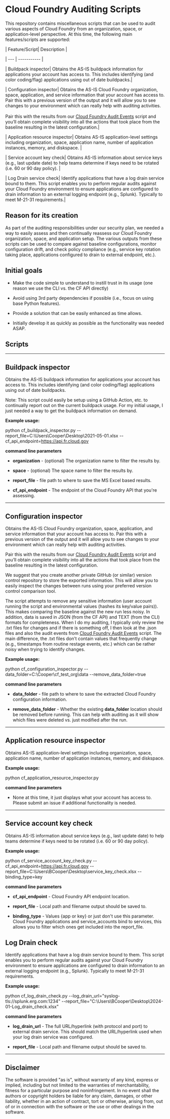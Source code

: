   

# Cloud Foundry Auditing Scripts

  

This repository contains miscellaneous scripts that can be used to audit various aspects of Cloud Foundry from an organization, space, or application-level perspective. At this time, the following main features/scripts are supported:

| Feature/Script| Description |

| --- | ----------- |

| Buildpack inspector| Obtains the AS-IS buildpack information for applications your account has access to. This includes identifying (and color coding/flag) applications using out of date buildpacks.|

| Configuration inspector| Obtains the AS-IS Cloud Foundry organization, space, application, and service information that your account has access to. Pair this with a previous version of the output and it will allow you to see changes to your environment which can really help with auditing activities. <br><br>Pair this with the results from our [Cloud Foundry Audit Events](https://github.com/Eastern-Research-Group/cloudfoundry_audit_events) script and you’ll obtain complete visibility into all the actions that took place from the baseline resulting in the latest configuration.|

| Application resource inspector| Obtains AS-IS application-level settings including organization, space, application name, number of application instances, memory, and diskspace. |

| Service account key check| Obtains AS-IS information about service keys (e.g., last update date) to help teams determine if keys need to be rotated (i.e. 60 or 90 day policy). |

| Log Drain service check| Identify applications that have a log drain service bound to them.  This script enables you to perform regular audits against your Cloud Foundry environment to ensure applications are configured to drain information to an external logging endpoint (e.g., Splunk). Typically to meet M-21-31 requirements.|

## Reason for its creation

  

As part of the auditing responsibilities under our security plan, we needed a way to easily assess and then continually reassess our Cloud Foundry organization, space, and application setup. The various outputs from these scripts can be used to compare against baseline configurations, monitor configuration drift, and check policy compliance (e.g., service key rotation taking place, applications configured to drain to external endpoint, etc.).

  

## Initial goals

  

- Make the code simple to understand to instill trust in its usage (one reason we use the CLI vs. the CF API directly)

- Avoid using 3rd party dependencies if possible (i.e., focus on using base Python features).

- Provide a solution that can be easily enhanced as time allows.

- Initially develop it as quickly as possible as the functionality was needed ASAP.

## Scripts

  

---

## Buildpack inspector

  

Obtains the AS-IS buildpack information for applications your account has access to. This includes identifying (and color coding/flag) applications using out of date buildpacks.

  

Note: This script could easily be setup using a GitHub Action, etc. to continually report out on the current buildpack usage. For my initial usage, I just needed a way to get the buildpack information on demand.

  

**Example usage:**

python cf_buildpack_inspector.py --report_file=C:\Users\Cooper\Desktop\2021-05-01.xlsx --cf_api_endpoint=https://api.fr.cloud.gov

  

**command line parameters**

-  **organization** - (optional) The organization name to filter the results by.

-  **space** - (optional) The space name to filter the results by.

-  **report_file** - file path to where to save the MS Excel based results.

-  **cf_api_endpoint** - The endpoint of the Cloud Foundry API that you're assessing.

  

---

## Configuration inspector

  

Obtains the AS-IS Cloud Foundry organization, space, application, and service information that your account has access to. Pair this with a previous version of the output and it will allow you to see changes to your environment which can really help with auditing activities.

  

Pair this with the results from our [Cloud Foundry Audit Events](https://github.com/Eastern-Research-Group/cloudfoundry_audit_events) script and you’ll obtain complete visibility into all the actions that took place from the baseline resulting in the latest configuration.

  

We suggest that you create another private GitHub (or similar) version control repository to store the exported information. This will allow you to easily inspect the changes between runs using your preferred version control comparison tool.

  

The script attempts to remove any sensitive information (user account running the script and environmental values (hashes its key/value pairs)). This makes comparing the baseline against the new run less noisy. In addition, data is saved in JSON (from the CF API) and TEXT (from the CLI) formats for completeness. When I do my auditing, I typically only review the .txt files for changes and if there is something off, I then look at the .json files and also the audit events from [Cloud Foundry Audit Events](https://github.com/Eastern-Research-Group/cloudfoundry_audit_events) script. The main difference, the .txt files don’t contain values that frequently change (e.g., timestamps from routine restage events, etc.) which can be rather noisy when trying to identify changes.

  

**Example usage:**

python cf_configuration_inspector.py --data_folder=C:\Cooper\cf_test_org\data --remove_data_folder=true

  

**command line parameters**

-  **data_folder** - file path to where to save the extracted Cloud Foundry configuration information.

-  **remove_data_folder** - Whether the existing **data_folder** location should be removed before running. This can help with auditing as it will show which files were deleted vs. just modified after the run.

  

---

## Application resource inspector

  

Obtains AS-IS application-level settings including organization, space, application name, number of application instances, memory, and diskspace.

  

**Example usage:**

python cf_application_resource_inspector.py

  

**command line parameters**

- None at this time, it just displays what your account has access to. Please submit an issue if additional functionality is needed.

---

## Service account key check

  

Obtains AS-IS information about service keys (e.g., last update date) to help teams determine if keys need to be rotated (i.e. 60 or 90 day policy).

  

**Example usage:**

python cf_service_account_key_check.py --cf_api_endpoint=https://api.fr.cloud.gov --report_file=C:\Users\BCooper\Desktop\service_key_check.xlsx --binding_type=key

  

**command line parameters**

-  **cf_api_endpoint** - Cloud Foundry API endpoint location.

-  **report_file** - Local path and filename output should be saved to.

-  **binding_type** - Values {app or key} or just don't use this parameter. Cloud Foundry applications and service_accounts bind to services, this allows you to filter which ones get included into the report_file.

  
## Log Drain check

 Identify applications that have a log drain service bound to them.  This script enables you to perform regular audits against your Cloud Foundry environment to ensure applications are configured to drain information to an external logging endpoint (e.g., Splunk). Typically to meet M-21-31 requirements.

**Example usage:**

python cf_log_drain_check.py --log_drain_url="syslog-tls://splunk.erg.com:1234" --report_file="C:\Users\BCooper\Desktop\2024-01-Log_drain_check.xlsx"

  
**command line parameters**

-  **log_drain_url** - The full URL/hyperlink (with protocol and port) to external drain service. This should match the URL/hyperlink used when your log drain service was configured.

-  **report_file** - Local path and filename output should be saved to.


---

## Disclaimer

  

The software is provided "as is", without warranty of any kind, express or implied, including but not limited to the warranties of merchantability, fitness for a particular purpose and noninfringement. In no event shall the authors or copyright holders be liable for any claim, damages, or other liability, whether in an action of contract, tort or otherwise, arising from, out of or in connection with the software or the use or other dealings in the software.